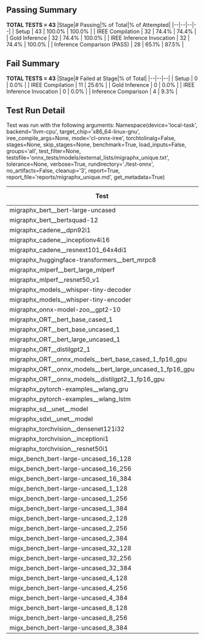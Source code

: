 ## Passing Summary

**TOTAL TESTS = 43**
|Stage|# Passing|% of Total|% of Attempted|
|--|--|--|--|
| Setup | 43 | 100.0% | 100.0% |
| IREE Compilation | 32 | 74.4% | 74.4% |
| Gold Inference | 32 | 74.4% | 100.0% |
| IREE Inference Invocation | 32 | 74.4% | 100.0% |
| Inference Comparison (PASS) | 28 | 65.1% | 87.5% |
## Fail Summary

**TOTAL TESTS = 43**
|Stage|# Failed at Stage|% of Total|
|--|--|--|
| Setup | 0 | 0.0% |
| IREE Compilation | 11 | 25.6% |
| Gold Inference | 0 | 0.0% |
| IREE Inference Invocation | 0 | 0.0% |
| Inference Comparison | 4 | 9.3% |
## Test Run Detail
Test was run with the following arguments:
Namespace(device='local-task', backend='llvm-cpu', target_chip='x86_64-linux-gnu', iree_compile_args=None, mode='cl-onnx-iree', torchtolinalg=False, stages=None, skip_stages=None, benchmark=True, load_inputs=False, groups='all', test_filter=None, testsfile='onnx_tests/models/external_lists/migraphx_unique.txt', tolerance=None, verbose=True, rundirectory='./test-onnx', no_artifacts=False, cleanup='3', report=True, report_file='reports/migraphx_unique.md', get_metadata=True)

| Test | Exit Status | Mean Benchmark Time (ms) | Notes |
|--|--|--|--|
| migraphx_bert__bert-large-uncased | PASS | 368.97722926611704 | |
| migraphx_bert__bertsquad-12 | compilation | None | |
| migraphx_cadene__dpn92i1 | PASS | 166.35164370139438 | |
| migraphx_cadene__inceptionv4i16 | PASS | 5358.025041098396 | |
| migraphx_cadene__resnext101_64x4di1 | PASS | 390.1018107620378 | |
| migraphx_huggingface-transformers__bert_mrpc8 | PASS | 516.6129769446949 | |
| migraphx_mlperf__bert_large_mlperf | Numerics | 477.6104673122366 | |
| migraphx_mlperf__resnet50_v1 | PASS | 82.48711540363729 | |
| migraphx_models__whisper-tiny-decoder | PASS | 57.60844688241681 | |
| migraphx_models__whisper-tiny-encoder | Numerics | 217.86597712586322 | |
| migraphx_onnx-model-zoo__gpt2-10 | compilation | None | |
| migraphx_ORT__bert_base_cased_1 | compilation | None | |
| migraphx_ORT__bert_base_uncased_1 | compilation | None | |
| migraphx_ORT__bert_large_uncased_1 | compilation | None | |
| migraphx_ORT__distilgpt2_1 | compilation | None | |
| migraphx_ORT__onnx_models__bert_base_cased_1_fp16_gpu | compilation | None | |
| migraphx_ORT__onnx_models__bert_large_uncased_1_fp16_gpu | compilation | None | |
| migraphx_ORT__onnx_models__distilgpt2_1_fp16_gpu | compilation | None | |
| migraphx_pytorch-examples__wlang_gru | PASS | 57.19843336070577 | |
| migraphx_pytorch-examples__wlang_lstm | PASS | 21.21074122431524 | |
| migraphx_sd__unet__model | import_model | None | |
| migraphx_sdxl__unet__model | import_model | None | |
| migraphx_torchvision__densenet121i32 | PASS | 1511.298197011153 | |
| migraphx_torchvision__inceptioni1 | PASS | 226.04842753046088 | |
| migraphx_torchvision__resnet50i1 | PASS | 87.06710095672558 | |
| migx_bench_bert-large-uncased_16_128 | PASS | 1538.9551622793078 | |
| migx_bench_bert-large-uncased_16_256 | PASS | 5273.438808508217 | |
| migx_bench_bert-large-uncased_16_384 | Numerics | 9551.518015253047 | |
| migx_bench_bert-large-uncased_1_128 | PASS | 167.42305612812436 | |
| migx_bench_bert-large-uncased_1_256 | PASS | 412.2827939378719 | |
| migx_bench_bert-large-uncased_1_384 | PASS | 355.4565665932993 | |
| migx_bench_bert-large-uncased_2_128 | PASS | 238.20932023227215 | |
| migx_bench_bert-large-uncased_2_256 | PASS | 430.11497985571623 | |
| migx_bench_bert-large-uncased_2_384 | PASS | 665.3161489715178 | |
| migx_bench_bert-large-uncased_32_128 | PASS | 5921.7881970107555 | |
| migx_bench_bert-large-uncased_32_256 | PASS | 13799.548421055079 | |
| migx_bench_bert-large-uncased_32_384 | Numerics | 23141.770213842392 | |
| migx_bench_bert-large-uncased_4_128 | PASS | 405.0598052951197 | |
| migx_bench_bert-large-uncased_4_256 | PASS | 974.0820107981563 | |
| migx_bench_bert-large-uncased_4_384 | PASS | 1218.6513946702082 | |
| migx_bench_bert-large-uncased_8_128 | PASS | 741.0791789491972 | |
| migx_bench_bert-large-uncased_8_256 | PASS | 1637.9833143825333 | |
| migx_bench_bert-large-uncased_8_384 | PASS | 3414.235543149213 | |
